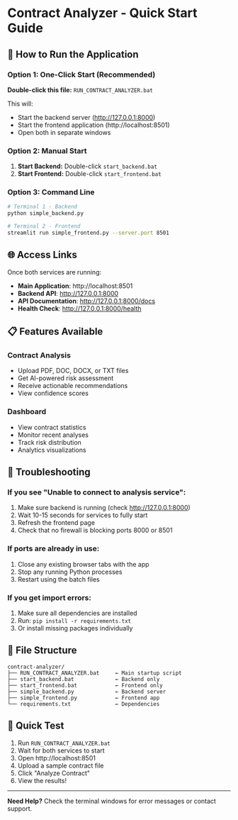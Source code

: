 # Contract Analyzer - Quick Start Guide

## 🚀 How to Run the Application

### Option 1: One-Click Start (Recommended)
**Double-click this file:** `RUN_CONTRACT_ANALYZER.bat`

This will:
- Start the backend server (http://127.0.0.1:8000)
- Start the frontend application (http://localhost:8501)
- Open both in separate windows

### Option 2: Manual Start
1. **Start Backend:** Double-click `start_backend.bat`
2. **Start Frontend:** Double-click `start_frontend.bat`

### Option 3: Command Line
```bash
# Terminal 1 - Backend
python simple_backend.py

# Terminal 2 - Frontend  
streamlit run simple_frontend.py --server.port 8501
```

## 🌐 Access Links

Once both services are running:

- **Main Application**: http://localhost:8501
- **Backend API**: http://127.0.0.1:8000
- **API Documentation**: http://127.0.0.1:8000/docs
- **Health Check**: http://127.0.0.1:8000/health

## 📋 Features Available

### Contract Analysis
- Upload PDF, DOC, DOCX, or TXT files
- Get AI-powered risk assessment
- Receive actionable recommendations
- View confidence scores

### Dashboard
- View contract statistics
- Monitor recent analyses
- Track risk distribution
- Analytics visualizations

## 🔧 Troubleshooting

### If you see "Unable to connect to analysis service":
1. Make sure backend is running (check http://127.0.0.1:8000)
2. Wait 10-15 seconds for services to fully start
3. Refresh the frontend page
4. Check that no firewall is blocking ports 8000 or 8501

### If ports are already in use:
1. Close any existing browser tabs with the app
2. Stop any running Python processes
3. Restart using the batch files

### If you get import errors:
1. Make sure all dependencies are installed
2. Run: `pip install -r requirements.txt`
3. Or install missing packages individually

## 📂 File Structure
```
contract-analyzer/
├── RUN_CONTRACT_ANALYZER.bat     ← Main startup script
├── start_backend.bat             ← Backend only
├── start_frontend.bat            ← Frontend only  
├── simple_backend.py             ← Backend server
├── simple_frontend.py            ← Frontend app
└── requirements.txt              ← Dependencies
```

## 🎯 Quick Test
1. Run `RUN_CONTRACT_ANALYZER.bat`
2. Wait for both services to start
3. Open http://localhost:8501
4. Upload a sample contract file
5. Click "Analyze Contract"
6. View the results!

---
**Need Help?** Check the terminal windows for error messages or contact support.